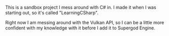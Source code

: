 This is a sandbox project I mess around with C# in. I made it when I was starting out, so it's called "LearningCSharp".

Right now I am messing around with the Vulkan API, so I can be a little more confident with my knowledge with it before I add it to Supergod Engine.